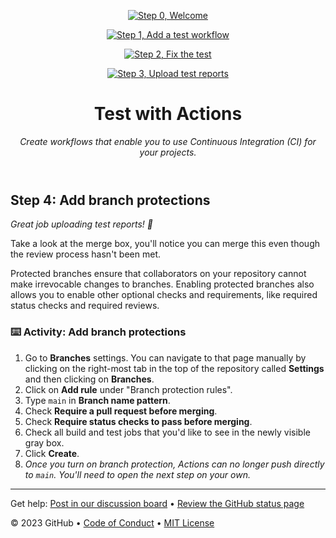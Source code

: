 <header>

<!--
  <<< Author notes: Course header >>>
  Include a 1280×640 image, course title in sentence case, and a concise description in emphasis.
  In your repository settings: enable template repository, add your 1280×640 social image, auto delete head branches.
  Add your open source license, GitHub uses MIT license.
-->

[![Step 0, Welcome](https://github.com/kenedyolisi/github-skills-test-with-actions/actions/workflows/0-welcome.yml/badge.svg)](https://github.com/kenedyolisi/github-skills-test-with-actions/actions/workflows/0-welcome.yml)

[![Step 1, Add a test workflow](https://github.com/kenedyolisi/github-skills-test-with-actions/actions/workflows/1-add-a-test-workflow.yml/badge.svg)](https://github.com/kenedyolisi/github-skills-test-with-actions/actions/workflows/1-add-a-test-workflow.yml)

[![Step 2, Fix the test](https://github.com/kenedyolisi/github-skills-test-with-actions/actions/workflows/2-fix-the-test.yml/badge.svg)](https://github.com/kenedyolisi/github-skills-test-with-actions/actions/workflows/2-fix-the-test.yml)

[![Step 3, Upload test reports](https://github.com/kenedyolisi/github-skills-test-with-actions/actions/workflows/3-upload-test-reports.yml/badge.svg)](https://github.com/kenedyolisi/github-skills-test-with-actions/actions/workflows/3-upload-test-reports.yml)

# Test with Actions

_Create workflows that enable you to use Continuous Integration (CI) for your projects._

</header>

<!--
  <<< Author notes: Step 4 >>>
  Start this step by acknowledging the previous step.
  Define terms and link to docs.github.com.
-->

## Step 4: Add branch protections

_Great job uploading test reports! :partying_face:_

Take a look at the merge box, you'll notice you can merge this even though the review process hasn't been met.

Protected branches ensure that collaborators on your repository cannot make irrevocable changes to branches. Enabling protected branches also allows you to enable other optional checks and requirements, like required status checks and required reviews.

### :keyboard: Activity: Add branch protections

1. Go to **Branches** settings. You can navigate to that page manually by clicking on the right-most tab in the top of the repository called **Settings** and then clicking on **Branches**.
1. Click on **Add rule** under "Branch protection rules".
1. Type `main` in **Branch name pattern**.
1. Check **Require a pull request before merging**.
1. Check **Require status checks to pass before merging**.
1. Check all build and test jobs that you'd like to see in the newly visible gray box.
1. Click **Create**.
1. _Once you turn on branch protection, Actions can no longer push directly to `main`. You'll need to open the next step on your own._

<!-- Wait about 20 seconds then refresh this page (the one you're following instructions from). [GitHub Actions](https://docs.github.com/en/actions) will automatically update to the next step. -->

<footer>

<!--
  <<< Author notes: Footer >>>
  Add a link to get support, GitHub status page, code of conduct, license link.
-->

---

Get help: [Post in our discussion board](https://github.com/orgs/skills/discussions/categories/test-with-actions) &bull; [Review the GitHub status page](https://www.githubstatus.com/)

&copy; 2023 GitHub &bull; [Code of Conduct](https://www.contributor-covenant.org/version/2/1/code_of_conduct/code_of_conduct.md) &bull; [MIT License](https://gh.io/mit)

</footer>
